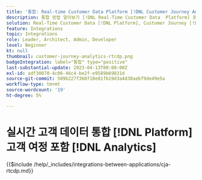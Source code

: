 ```yaml
---
title: '통합: Real-time Customer Data Platform [!DNL Customer Journey Analytics]'
description: 통합 방법 알아보기 [!DNL Real-Time Customer Data  Platform] 포함 [!DNL Customer Journey Analytics].
solution: Real-Time Customer Data [!DNL Platform], Customer Journey [!DNL Analytics]
feature: Integrations
topic: Integrations
role: Leader, Architect, Admin, Developer
level: Beginner
kt: null
thumbnail: customer-journey-analytics-rtcdp.png
badgeIntegration: label="통합" type="positive"
last-substantial-update: 2023-04-13T00:00:00Z
exl-id: adf30070-4c06-46c4-be2f-e9589b69831d
source-git-commit: 509b227f360718e81fb19d3a4d30aebf9de49e5a
workflow-type: tm+mt
source-wordcount: '19'
ht-degree: 5%

---
```


# 실시간 고객 데이터 통합 [!DNL Platform] 고객 여정 포함 [!DNL Analytics]

{{$include /help/_includes/integrations-between-applications/cja-rtcdp.md}}
